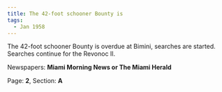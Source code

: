 ```yaml
---  
title: The 42-foot schooner Bounty is  
tags:  
  - Jan 1958  
---  
```

  
The 42-foot schooner Bounty is overdue at Bimini, searches are started. Searches continue for the Revonoc II.  
  
Newspapers: **Miami Morning News or The Miami Herald**  
  
Page: **2**, Section: **A** 
